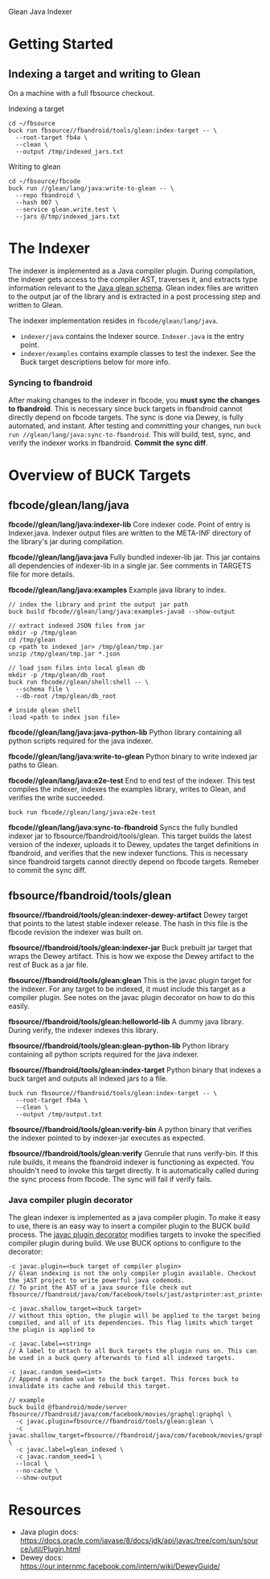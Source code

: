 Glean Java Indexer

# Getting Started

## Indexing a target and writing to Glean
On a machine with a full fbsource checkout.

Indexing a target
```
cd ~/fbsource
buck run fbsource//fbandroid/tools/glean:index-target -- \
  --root-target fb4a \
  --clean \
  --output /tmp/indexed_jars.txt
```

Writing to glean
```
cd ~/fbsource/fbcode
buck run //glean/lang/java:write-to-glean -- \
  --repo fbandroid \
  --hash 007 \
  --service glean.write.test \
  --jars @/tmp/indexed_jars.txt
```

# The Indexer
The indexer is implemented as a Java compiler plugin. During compilation, the indexer gets access to the compiler AST, traverses it, and extracts type information relevant to the [Java glean schema](https://our.internmc.facebook.com/intern/diffusion/FBS/browse/master/fbcode/glean/schema/source/java.angle). Glean index files are written to the output jar of the library and is extracted in a post processing step and written to Glean.

The indexer implementation resides in `fbcode/glean/lang/java`.
- `indexer/java` contains the Indexer source. `Indexer.java` is the entry point.
- `indexer/examples` contains example classes to test the indexer. See the Buck target descriptions below for more info.

### Syncing to fbandroid
After making changes to the indexer in fbcode, you **must sync the changes to fbandroid**. This is necessary since buck targets in fbandroid cannot directly depend on fbcode targets. The sync is done via Dewey, is fully automated, and instant. After testing and committing your changes, run `buck run //glean/lang/java:sync-to-fbandroid`. This will build, test, sync, and verify the indexer works in fbandroid. **Commit the sync diff**.

# Overview of BUCK Targets

## fbcode/glean/lang/java
**fbcode//glean/lang/java:indexer-lib**
Core indexer code. Point of entry is Indexer.java. Indexer output files are written to the META-INF directory of the library's jar during compilation.

**fbcode//glean/lang/java:java**
Fully bundled indexer-lib jar. This jar contains all dependencies of indexer-lib in a single jar. See comments in TARGETS file for more details.

**fbcode//glean/lang/java:examples**
Example java library to index.
```
// index the library and print the output jar path
buck build fbcode//glean/lang/java:examples-java8 --show-output

// extract indexed JSON files from jar
mkdir -p /tmp/glean
cd /tmp/glean
cp <path to indexed jar> /tmp/glean/tmp.jar
unzip /tmp/glean/tmp.jar *.json

// load json files into local glean db
mkdir -p /tmp/glean/db_root
buck run fbcode//glean/shell:shell -- \
  --schema file \
  --db-root /tmp/glean/db_root

# inside glean shell
:load <path to index json file>
```

**fbcode//glean/lang/java:java-python-lib**
Python library containing all python scripts required for the java indexer.

**fbcode//glean/lang/java:write-to-glean**
Python binary to write indexed jar paths to Glean.

**fbcode//glean/lang/java:e2e-test**
End to end test of the indexer. This test compiles the indexer, indexes the examples library, writes to Glean, and verifies the write succeeded.
```
buck run fbcode//glean/lang/java:e2e-test
```

**fbcode//glean/lang/java:sync-to-fbandroid**
Syncs the fully bundled indexer jar to fbsource/fbandroid/tools/glean. This target builds the latest version of the indexer, uploads it to Dewey, updates the target definitions in fbandroid, and verifies that the new indexer functions. This is necessary since fbandroid targets cannot directly depend on fbcode targets. Remeber to commit the sync diff.

## fbsource/fbandroid/tools/glean
**fbsource//fbandroid/tools/glean:indexer-dewey-artifact**
Dewey target that points to the latest stable indexer release. The hash in this file is the fbcode revision the indexer was built on.

**fbsource//fbandroid/tools/glean:indexer-jar**
Buck prebuilt jar target that wraps the Dewey artifact. This is how we expose the Dewey artifact to the rest of Buck as a jar file.

**fbsource//fbandroid/tools/glean:glean**
This is the javac plugin target for the indexer. For any target to be indexed, it must include this target as a compiler plugin. See notes on the javac plugin decorator on how to do this easily.

**fbsource//fbandroid/tools/glean:helloworld-lib**
A dummy java library. During verify, the indexer indexes this library.

**fbsource//fbandroid/tools/glean:glean-python-lib**
Python library containing all python scripts required for the java indexer.

**fbsource//fbandroid/tools/glean:index-target**
Python binary that indexes a buck target and outputs all indexed jars to a file.
```
buck run fbsource//fbandroid/tools/glean:index-target -- \
  --root-target fb4a \
  --clean \
  --output /tmp/output.txt
```

**fbsource//fbandroid/tools/glean:verify-bin**
A python binary that verifies the indexer pointed to by indexer-jar executes as expected.

**fbsource//fbandroid/tools/glean:verify**
Genrule that runs verify-bin. If this rule builds, it means the fbandroid indexer is functioning as expected. You shouldn't need to invoke this target directly. It is automatically called during the sync process from fbcode. The sync will fail if verify fails.

### Java compiler plugin decorator
The glean indexer is implemented as a java compiler plugin. To make it easy to use, there is an easy way to insert a compiler plugin to the BUCK build process. The [javac plugin decorator](https://fburl.com/diffusion/g6c5tijr) modifies targets to invoke the specified compiler plugin during build. We use BUCK options to configure to the decorator:

```
-c javac.plugin=<buck target of compiler plugin>
// Glean indexing is not the only compiler plugin available. Checkout the jAST project to write powerful java codemods.
// To print the AST of a java source file check out fbsource//fbandroid/java/com/facebook/tools/jast/astprinter:ast_printer_plugin.

-c javac.shallow_target=<buck target>
// without this option, the plugin will be applied to the target being compiled, and all of its dependencies. This flag limits which target the plugin is applied to

-c javac.label=<string>
// A label to attach to all Buck targets the plugin runs on. This can be used in a buck query afterwards to find all indexed targets.

-c javac.random_seed=<int>
// Append a random value to the buck target. This forces buck to invalidate its cache and rebuild this target.

// example
buck build @fbandroid/mode/server fbsource//fbandroid/java/com/facebook/movies/graphql:graphql \
  -c javac.plugin=fbsource//fbandroid/tools/glean:glean \
  -c javac.shallow_target=fbsource//fbandroid/java/com/facebook/movies/graphql:graphql \
  -c javac.label=glean_indexed \
  -c javac.random_seed=1 \
  --local \
  --no-cache \
  --show-output
```

# Resources
- Java plugin docs: https://docs.oracle.com/javase/8/docs/jdk/api/javac/tree/com/sun/source/util/Plugin.html
- Dewey docs: https://our.internmc.facebook.com/intern/wiki/DeweyGuide/

